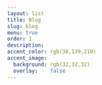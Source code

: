```yaml
---
layout: list
title: Blog
slug: blog
menu: true
order: 1
description: 
accent_color: rgb(38,139,210)
accent_image:
  background: rgb(32,32,32)
  overlay:    false
---
```

